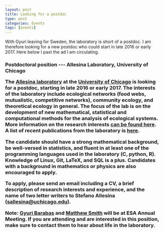 ```yaml
---
layout: post
title: Looking for a postdoc
type: post
categories: Events
tags: [events]
---
```


<p>With Gyuri leaving for Sweden, the laboratory is short of a postdoc. I am therefore looking for a new postdoc who could start in late 2016 or early 2017. Here below I past the ad I am circulating.</p>
<h3>Postdoctoral position ---
Allesina Laboratory, University of Chicago

The [Allesina laboratory](http://allesinalab.uchicago.edu/) at the [University of Chicago](http://www.uchicago.edu/about/) is looking for a postdoc, starting in late 2016 or early 2017. The interests of the laboratory include&nbsp;ecological networks (food webs, mutualistic, competitive networks), community ecology, and theoretical ecology in general. The focus of the lab is on the development of new mathematical, statistical and computational methods for the analysis of ecological systems. More information on the research interests&nbsp;[can be found here](http://allesinalab.uchicago.edu/?page_id=33). A list of recent publications from the laboratory is [here](http://allesinalab.uchicago.edu/?page_id=16).

The candidate should have a strong mathematical background, be well-versed in statistics, and fluent in at least one of the programming languages used in the laboratory (C, python, R). Knowledge of Linux, Git, LaTeX, and SQL is a plus. Candidates with a background in mathematics or physics are also encouraged to apply.

To apply, please send an email including a CV, a brief description of research interests and experience, and the name of two letter writers to Stefano Allesina (sallesina@uchicago.edu).

Note: [Gyuri Barabas](https://www.researchgate.net/profile/Gyoergy_Barabas2) and [Matthew Smith](http://michalska-smith.com/) will be at ESA Annual Meeting. If you are attending and are interested in this position, make sure to contact them to hear about&nbsp;life in the laboratory.

